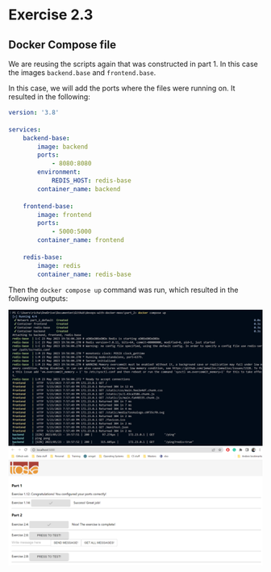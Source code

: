 # Exercise 2.3

## Docker Compose file

We are reusing the scripts again that was constructed in part 1. In this case the images ``backend.base`` and ``frontend.base``.  

In this case, we will add the ports where the files were running on. It resulted in the following:

```yml
version: '3.8'

services: 
    backend-base: 
        image: backend
        ports:
            - 8080:8080
        environment:
            REDIS_HOST: redis-base
        container_name: backend

    frontend-base: 
        image: frontend
        ports:
            - 5000:5000
        container_name: frontend

    redis-base:
        image: redis 
        container_name: redis-base 
```

Then the ``docker compose up`` command was run, which resulted in the following outputs:

![compose-up](image/Exercise_2_4_pt1.png)
![frontend](image/Exercise_2_4_pt2.png)